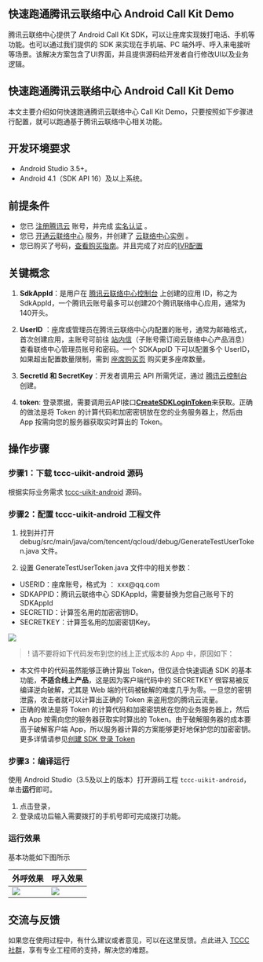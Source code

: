 ## 快速跑通腾讯云联络中心 Android Call Kit Demo

腾讯云联络中心提供了 Android Call Kit SDK，可以让座席实现拨打电话、手机等功能。也可以通过我们提供的 SDK 来实现在手机端、PC 端外呼、呼入来电接听等场景。该解决方案包含了UI界面，并且提供源码给开发者自行修改UI以及业务逻辑。

## 快速跑通腾讯云联络中心 Android Call Kit Demo
本文主要介绍如何快速跑通腾讯云联络中心 Call Kit Demo，只要按照如下步骤进行配置，就可以跑通基于腾讯云联络中心相关功能。

## 开发环境要求
- Android Studio 3.5+。
- Android 4.1（SDK API 16）及以上系统。

## 前提条件

- 您已 [注册腾讯云](https://cloud.tencent.com/document/product/378/17985) 账号，并完成 [实名认证](https://cloud.tencent.com/document/product/378/3629) 。
- 您已 [开通云联络中心](https://cloud.tencent.com/document/product/679/48028#.E6.AD.A5.E9.AA.A41.EF.BC.9A.E5.87.86.E5.A4.87.E5.B7.A5.E4.BD.9C) 服务，并创建了 [云联络中心实例](https://cloud.tencent.com/document/product/679/48028#.E6.AD.A5.E9.AA.A42.EF.BC.9A.E5.88.9B.E5.BB.BA.E4.BA.91.E5.91.BC.E5.8F.AB.E4.B8.AD.E5.BF.83.E5.AE.9E.E4.BE.8B) 。
- 您已购买了号码，[查看购买指南](https://cloud.tencent.com/document/product/679/73526)。并且完成了对应的[IVR配置](https://cloud.tencent.com/document/product/679/73549)

## 关键概念

1. **SdkAppId**：是用户在 [腾讯云联络中心控制台](https://console.cloud.tencent.com/ccc) 上创建的应用 ID，称之为 SdkAppId，一个腾讯云账号最多可以创建20个腾讯联络中心应用，通常为140开头。
   [](id:SdkAppId)


2. **UserID** ：座席或管理员在腾讯云联络中心内配置的账号，通常为邮箱格式，首次创建应用，主账号可前往 [站内信](https://console.cloud.tencent.com/message)（子账号需订阅云联络中心产品消息） 查看联络中心管理员账号和密码。一个 SDKAppID 下可以配置多个 UserID，如果超出配置数量限制，需到 [座席购买页](https://buy.cloud.tencent.com/ccc_seat) 购买更多座席数量。
   [](id:UserID)


3. **SecretId 和 SecretKey**：开发者调用云 API 所需凭证，通过 [腾讯云控制台](https://console.cloud.tencent.com/cam/capi) 创建。
   [](id:SecretId)


4. **token**: 登录票据，需要调用云API接口[**CreateSDKLoginToken**](https://cloud.tencent.com/document/api/679/49227)来获取。正确的做法是将 Token 的计算代码和加密密钥放在您的业务服务器上，然后由 App 按需向您的服务器获取实时算出的 Token。
   [](id:token)



## 操作步骤

### 步骤1：下载 tccc-uikit-android 源码
根据实际业务需求 [tccc-uikit-android](https://github.com/TencentCloud/tccc-uikit-android) 源码。

[](id:step2)
### 步骤2：配置 tccc-uikit-android 工程文件
1. 找到并打开 debug/src/main/java/com/tencent/qcloud/debug/GenerateTestUserToken.java 文件。

2. 设置 GenerateTestUserToken.java 文件中的相关参数：
<ul>
  <li/>USERID：座席账号，格式为 ： xxx@qq.com
  <li/>SDKAPPID：腾讯云联络中心 SDKAppId，需要替换为您自己账号下的 SDKAppId
	<li/>SECRETID：计算签名用的加密密钥ID。
  <li/>SECRETKEY：计算签名用的加密密钥Key。
</ul>


![](https://tccc.qcloud.com/assets/doc/Agent/ios_image/uicallkit_demo.png)


> ! 请不要将如下代码发布到您的线上正式版本的 App 中，原因如下：
- 本文件中的代码虽然能够正确计算出 Token，但仅适合快速调通 SDK 的基本功能，**不适合线上产品**，这是因为客户端代码中的 SECRETKEY 很容易被反编译逆向破解，尤其是 Web 端的代码被破解的难度几乎为零。一旦您的密钥泄露，攻击者就可以计算出正确的 Token 来盗用您的腾讯云流量。
- 正确的做法是将 Token 的计算代码和加密密钥放在您的业务服务器上，然后由 App 按需向您的服务器获取实时算出的 Token。由于破解服务器的成本要高于破解客户端 App，所以服务器计算的方案能够更好地保护您的加密密钥。更多详情请参见[创建 SDK 登录 Token](https://cloud.tencent.com/document/product/679/49227)


### 步骤3：编译运行
使用 Android Studio（3.5及以上的版本）打开源码工程 `tccc-uikit-android`，单击**运行**即可。

1. 点击登录，
2. 登录成功后输入需要拨打的手机号即可完成拨打功能。


### 运行效果

基本功能如下图所示

| 外呼效果 | 呼入效果 |
|-----|------|
|![](https://tccc.qcloud.com/assets/doc/Agent/ios_image/callout.png)| ![](https://tccc.qcloud.com/assets/doc/Agent/ios_image/callIn.png) |   

## 交流与反馈
   
   如果您在使用过程中，有什么建议或者意见，可以在这里反馈。点此进入 [TCCC 社群](https://zhiliao.qq.com/)，享有专业工程师的支持，解决您的难题。

